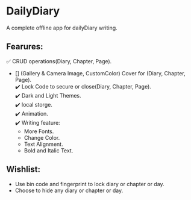 # DailyDiary
 A complete offline app for dailyDiary writing.
## Fearures:
✅ CRUD operations(Diary, Chapter, Page).  
- [] (Gallery & Camera Image, CustomColor) Cover for (Diary, Chapter, Page).  
✔️ Lock Code to secure or close(Diary, Chapter, Page).  
✔️ Dark and Light Themes.  
✔️ local storge.  
✔️ Animation.  
✔️ Writing feature:
    * More Fonts.
    * Change Color.
    * Text Alignment.
    * Bold and Italic Text.
## Wishlist:
- Use bin code and fingerprint to lock diary or chapter or day.
- Choose to hide any diary or chapter or day. 
